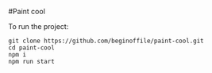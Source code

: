 #Paint cool

To run the project:
```
git clone https://github.com/beginoffile/paint-cool.git
cd paint-cool
npm i
npm run start
```